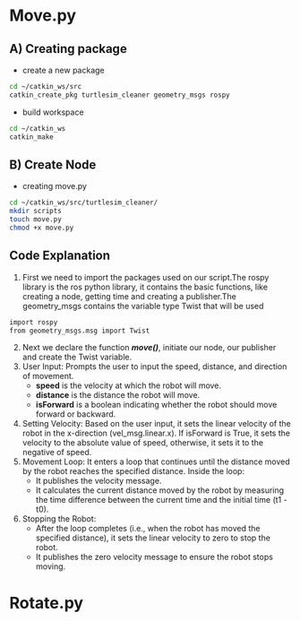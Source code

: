 # Move.py
## A) Creating package
- create a new package
```bash
cd ~/catkin_ws/src
catkin_create_pkg turtlesim_cleaner geometry_msgs rospy
```
- build workspace
```bash
cd ~/catkin_ws
catkin_make
```
## B) Create Node
- creating move.py
```bash
cd ~/catkin_ws/src/turtlesim_cleaner/
mkdir scripts
touch move.py
chmod +x move.py
```
## Code Explanation
1. First we need to import the packages used on our script.The rospy library is the ros python library, it contains the basic functions, like creating a node, getting time and creating a publisher.The geometry_msgs contains the variable type Twist that will be used
```bash
import rospy
from geometry_msgs.msg import Twist
```
2. Next we declare the function _**move()**_, initiate our node, our publisher and create the Twist variable.
3. User Input: Prompts the user to input the speed, distance, and direction of movement.
    - **speed** is the velocity at which the robot will move.
    - **distance** is the distance the robot will move.
    - **isForward** is a boolean indicating whether the robot should move forward or backward.
4. Setting Velocity: Based on the user input, it sets the linear velocity of the robot in the x-direction (vel_msg.linear.x). If isForward is True, it sets the velocity to the absolute value of speed, otherwise, it sets it to the negative of speed.
5. Movement Loop: It enters a loop that continues until the distance moved by the robot reaches the specified distance. Inside the loop:
    - It publishes the velocity message.
    - It calculates the current distance moved by the robot by measuring the time difference between the current time and the initial time (t1 - t0).
6. Stopping the Robot:
    - After the loop completes (i.e., when the robot has moved the specified distance), it sets the linear velocity to zero to stop the robot.
    - It publishes the zero velocity message to ensure the robot stops moving.

# Rotate.py

